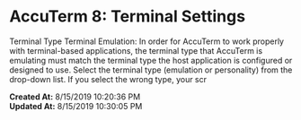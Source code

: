 # AccuTerm 8: Terminal Settings

Terminal Type Terminal Emulation: In order for AccuTerm to work properly with terminal-based applications, the terminal type that AccuTerm is emulating must match the terminal type the host application is configured or designed to use. Select the terminal type (emulation or personality) from the drop-down list. If you select the wrong type, your scr  

**Created At:** 8/15/2019 10:20:36 PM  
**Updated At:** 8/15/2019 10:30:05 PM  

